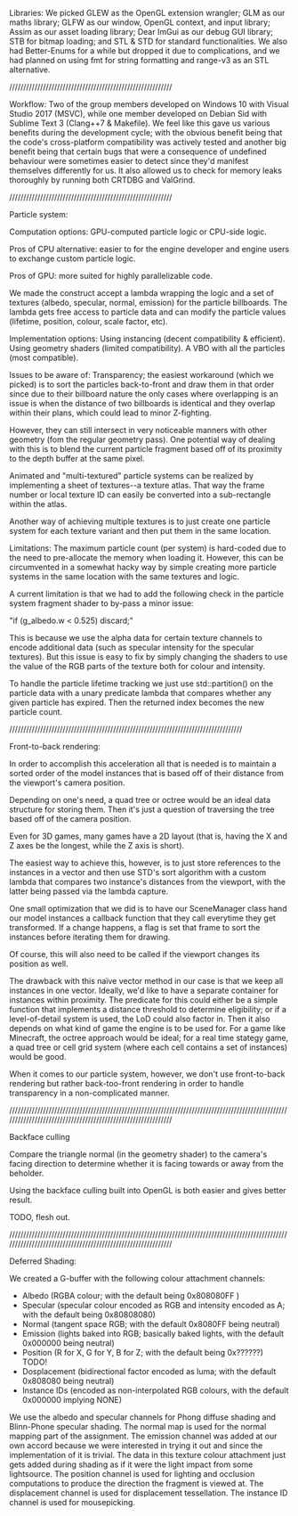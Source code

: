 Libraries:
  We picked GLEW as the OpenGL extension wrangler;
  GLM as our maths library;
  GLFW as our window, OpenGL context, and input library;
  Assim as our asset loading library;
  Dear ImGui as our debug GUI library;
  STB for bitmap loading;
  and STL & STD for standard functionalities.
  We also had Better-Enums for a while but dropped it due to complications, and we had planned  on using fmt for string formatting and range-v3 as an STL alternative.

//////////////////////////////////////////////////////////

Workflow:
  Two of the group members developed on Windows 10 with Visual Studio 2017 (MSVC), while one  member developed on Debian Sid with Sublime Text 3 (Clang++7 & Makefile). We feel like this    gave us various benefits during the development cycle; with the obvious benefit being that   the code's cross-platform compatibility was actively tested and another big benefit being   that certain bugs that were a consequence of undefined behaviour were sometimes easier to   detect since they'd manifest themselves differently for us. It also allowed us to check for   memory leaks thoroughly by running both CRTDBG and ValGrind.


//////////////////////////////////////////////////////////

Particle system:

Computation options: GPU-computed particle logic or CPU-side logic.

Pros of CPU alternative: easier to for the engine developer and engine users to exchange custom particle logic.

Pros of GPU: more suited for highly parallelizable code.

We made the construct accept a lambda wrapping the logic and a set of textures (albedo, specular, normal, emission) for the particle billboards. The lambda gets free access to particle data and can modify the particle values (lifetime, position, colour, scale factor, etc).

Implementation options:
   Using instancing (decent compatibility & efficient).
   Using geometry shaders (limited compatibility).
   A VBO with all the particles (most compatible).

Issues to be aware of:
  Transparency; the easiest workaround (which we picked) is to sort the particles back-to-front and draw them in that order since due to their billboard nature the only cases where overlapping is an issue is when the distance of two billboards is identical and they overlap within their plans, which could lead to minor Z-fighting.

  However, they can still intersect in very noticeable manners with other geometry (fom the regular geometry pass). One potential way of dealing with this is to blend the current particle fragment based off of its proximity to the depth buffer at the same pixel.

  Animated and "multi-textured" particle systems can be realized by implementing a sheet of textures--a texture atlas. That way the frame number or local texture ID can easily be converted into a sub-rectangle within the atlas.

  Another way of achieving multiple textures is to just create one particle system for each texture variant and then put them in the same location.

Limitations:
  The maximum particle count (per system) is hard-coded due to the need to pre-allocate the memory when loading it. However, this can be circumvented in a somewhat hacky way by simple creating more particle systems in the same location with the same textures and logic.

  A current limitation is that we had to add the following check in the particle system fragment shader to by-pass a minor issue:

  "if (g_albedo.w < 0.525) discard;"

  This is because we use the alpha data for certain texture channels to encode additional data (such as specular intensity for the specular textures). But this issue is easy to fix by simply changing the shaders to use the value of the RGB parts of the texture both for colour and intensity.

To handle the particle lifetime tracking we just use std::partition() on the particle data with a unary predicate lambda that compares whether any given particle has expired. Then the returned index becomes the new particle count.


///////////////////////////////////////////////////////////////////////////////////

Front-to-back rendering:

In order to accomplish this acceleration all that is needed is to maintain a sorted order of the model instances that is based off of their distance from the viewport's camera position.

Depending on one's need, a quad tree or octree would be an ideal data structure for storing them. Then it's just a question of traversing the tree based off of the camera position.

Even for 3D games, many games have a 2D layout  (that is, having the X and Z axes be the longest, while the Z axis is short).

The easiest way to achieve this, however, is to just store references to the instances in a vector and then use STD's sort algorithm with a custom lambda that compares two instance's distances from the viewport, with the latter being passed via the lambda capture.

One small optimization that we did is to have our SceneManager class hand our model instances a callback function that they call everytime they get transformed. If a change happens, a flag is set that frame to sort the instances before iterating them for drawing.

Of course, this will also need to be called if the viewport changes its position as well.

The drawback with this naïve vector method in our case is that we keep all instances in one vector. Ideally, we'd like to have a separate container for instances within proximity.
The predicate for this could either be a simple function that implements a distance threshold to determine eligibility; or if a level-of-detail system is used, the LoD could also factor in.
Then it also depends on what kind of game the engine is to be used for. For a game like Minecraft, the octree approach would be ideal; for a real time stategy game, a quad tree or cell grid system (where each cell contains a set of instances) would be good.

When it comes to our particle system, however, we don't use front-to-back rendering but rather back-too-front rendering in order to handle transparency in a non-complicated manner.

/////////////////////////////////////////////////////////////////////////////////////////////////////////////////////////////////////////////////////////////

Backface culling

Compare the triangle normal (in the geometry shader) to the camera's facing direction to determine whether it is facing towards or away from the beholder.

Using the backface culling built into OpenGL is both easier and gives better result.

TODO, flesh out.

/////////////////////////////////////////////////////////////////////////////////////////////////////////////////////////////////////////////////////////////

Deferred Shading:

We created a G-buffer with the following colour attachment channels:
 - Albedo       (RGBA colour; with the default being 0x808080FF )
 - Specular     (specular colour encoded as RGB and intensity encoded as A; with the default being 0x80808080)
 - Normal       (tangent space RGB; with the default 0x8080FF being neutral)
 - Emission     (lights baked into RGB; basically baked lights, with the default 0x000000 being neutral)
 - Position     (R for X, G for Y, B for Z; with the default being 0x??????) TODO!
 - Dosplacement (bidirectional factor encoded as luma; with the default 0x808080 being neutral)
 - Instance IDs (encoded as non-interpolated RGB colours, with the default 0x000000 implying NONE)

We use the albedo and specular channels for Phong diffuse shading and Blinn-Phone specular shading.
The normal map is used for the normal mapping part of the assignment.
The emission channel was added at our own accord because we were interested in trying it out and since the implementation of it is trivial. The data in this texture colour attachment just gets added during shading as if it were the light impact from some lightsource.
The position channel is used for lighting and occlusion computations to produce the direction the fragment is viewed at.
The displacement channel is used for displacement tessellation.
The instance ID channel is used for mousepicking.

